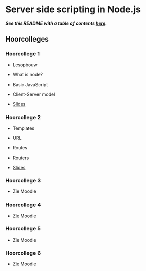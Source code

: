 # Server side scripting in Node.js

***See this README with a table of contents [here](http://cmda.github.io/sss-course/).***


## Hoorcolleges

### Hoorcollege 1

* Lesopbouw
* What is node?
* Basic JavaScript
* Client-Server model

* [Slides](/lesson1)

### Hoorcollege 2

* Templates
* URL
* Routes
* Routers

* [Slides](/lesson2)

### Hoorcollege 3

* Zie Moodle

### Hoorcollege 4

* Zie Moodle

### Hoorcollege 5

* Zie Moodle

### Hoorcollege 6

* Zie Moodle

